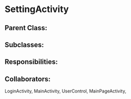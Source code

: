 # SettingActivity

## Parent Class:


## Subclasses:


## Responsibilities:


## Collaborators:
LoginActivity, MainActivity, UserControl, MainPageActivity,  
